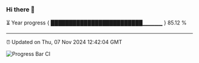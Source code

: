 ### Hi there 👋

⏳ Year progress { █████████████████████████▁▁▁▁▁ } 85.12 %

---

⏰ Updated on Thu, 07 Nov 2024 12:42:04 GMT

![Progress Bar CI](https://github.com/liununu/liununu/workflows/Progress%20Bar%20CI/badge.svg)
